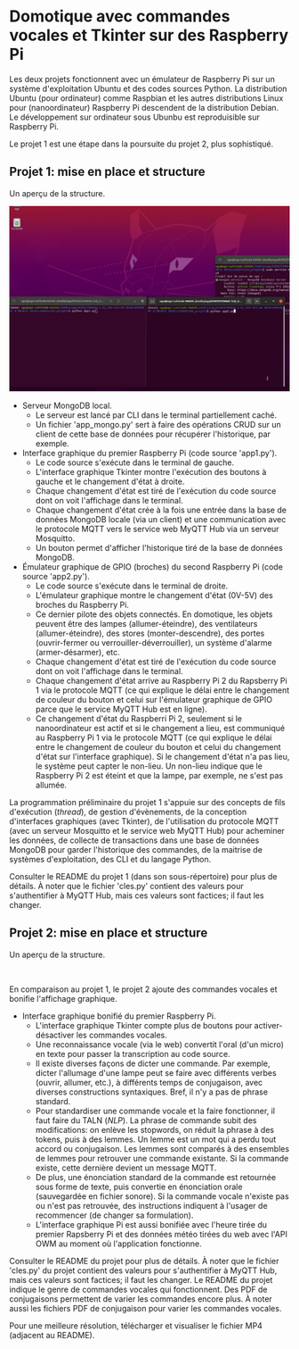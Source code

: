# Domotique avec commandes vocales et Tkinter sur des Raspberry Pi

Les deux projets fonctionnent avec un émulateur de Raspberry Pi sur un système d'exploitation Ubuntu et des codes sources Python. La distribution Ubuntu (pour ordinateur) comme Raspbian et les autres distributions Linux pour (nanoordinateur) Raspberry Pi descendent de la distribution Debian. Le développement sur ordinateur sous Ubunbu est reproduisible sur Raspberry Pi.

Le projet 1 est une étape dans la poursuite du projet 2, plus sophistiqué.

## Projet 1: mise en place et structure

Un aperçu de la structure.

<img src="img/projet_1.gif" alt="" width="800">

- Serveur MongoDB local.
    - Le serveur est lancé par CLI dans le terminal partiellement caché.
    - Un fichier 'app_mongo.py' sert à faire des opérations CRUD sur un client de cette base de données pour récupérer l'historique, par exemple.
- Interface graphique du premier Raspberry Pi (code source 'app1.py').
    - Le code source s'exécute dans le terminal de gauche.
    - L'interface graphique Tkinter montre l'exécution des boutons à gauche et le changement d'état à droite.
    - Chaque changement d'état est tiré de l'exécution du code source dont on voit l'affichage dans le terminal.
    - Chaque changement d'état crée à la fois une entrée dans la base de données MongoDB locale (via un client) et une communication avec le protocole MQTT vers le service web MyQTT Hub via un serveur Mosquitto.
    - Un bouton permet d'afficher l'historique tiré de la base de données MongoDB.
- Émulateur graphique de GPIO (broches) du second Raspberry Pi (code source 'app2.py').
    - Le code source s'exécute dans le terminal de droite.
    - L'émulateur graphique montre le changement d'état (0V-5V) des broches du Raspberry Pi.
    - Ce dernier pilote des objets connectés. En domotique, les objets peuvent être des lampes (allumer-éteindre), des ventilateurs (allumer-éteindre), des stores (monter-descendre), des portes (ouvrir-fermer ou verrouiller-déverrouiller), un système d'alarme (armer-désarmer), etc.
    - Chaque changement d'état est tiré de l'exécution du code source dont on voit l'affichage dans le terminal.
    - Chaque changement d'état arrive au Raspberry Pi 2 du Rapsberry Pi 1 via le protocole MQTT (ce qui explique le délai entre le changement de couleur du bouton et celui sur l'émulateur graphique de GPIO parce que le service MyQTT Hub est en ligne).
    - Ce changement d'état du Raspberri Pi 2, seulement si le nanoordinateur est actif et si le changement a lieu, est communiqué au Raspberry Pi 1 via le protocole MQTT (ce qui explique le délai entre le changement de couleur du bouton et celui du changement d'état sur l'interface graphique). Si le changement d'état n'a pas lieu, le système peut capter le non-lieu. Un non-lieu indique que le Raspberry Pi 2 est éteint et que la lampe, par exemple, ne s'est pas allumée.

La programmation préliminaire du projet 1 s'appuie sur des concepts de fils d'exécution (*thread*), de gestion d'évènements, de la conception d'interfaces graphiques (avec Tkinter), de l'utilisation du protocole MQTT (avec un serveur Mosquitto et le service web MyQTT Hub) pour acheminer les données, de collecte de transactions dans une base de données MongoDB pour garder l'historique des commandes, de la maitrise de systèmes d'exploitation, des CLI et du langage Python.

Consulter le README du projet 1 (dans son sous-répertoire) pour plus de détails. À noter que le fichier 'cles.py' contient des valeurs pour s'authentifier à MyQTT Hub, mais ces valeurs sont factices; il faut les changer.

## Projet 2: mise en place et structure

Un aperçu de la structure.

<img src="img/projet_2.gif" alt="" width="800">

En comparaison au projet 1, le projet 2 ajoute des commandes vocales et bonifie l'affichage graphique.

- Interface graphique bonifié du premier Raspberry Pi.
    - L'interface graphique Tkinter compte plus de boutons pour activer-désactiver les commandes vocales.
    - Une reconnaissance vocale (via le web) convertit l'oral (d'un micro) en texte pour passer la transcription au code source.
    - Il existe diverses façons de dicter une commande. Par exemple, dicter l'allumage d'une lampe peut se faire avec différents verbes (ouvrir, allumer, etc.), à différents temps de conjugaison, avec diverses constructions syntaxiques. Bref, il n'y a pas de phrase standard.
    - Pour standardiser une commande vocale et la faire fonctionner, il faut faire du TALN (*NLP*). La phrase de commande subit des modifications: on enlève les stopwords, on réduit la phrase à des tokens, puis à des lemmes. Un lemme est un mot qui a perdu tout accord ou conjugaison. Les lemmes sont comparés à des ensembles de lemmes pour retrouver une commande existante. Si la commande existe, cette dernière devient un message MQTT.
    - De plus, une énonciation standard de la commande est retournée sous forme de texte, puis convertie en énonciation orale (sauvegardée en fichier sonore). Si la commande vocale n'existe pas ou n'est pas retrouvée, des instructions indiquent à l'usager de recommencer (de changer sa formulation).
    - L'interface graphique Pi est aussi bonifiée avec l'heure tirée du premier Rapsberry Pi et des données météo tirées du web avec l'API OWM au moment où l'application fonctionne.

Consulter le README du projet pour plus de détails. À noter que le fichier 'cles.py' du projet contient des valeurs pour s'authentifier à MyQTT Hub, mais ces valeurs sont factices; il faut les changer. Le README du projet indique le genre de commandes vocales qui fonctionnent. Des PDF de conjugaisons permettent de varier les commandes encore plus. À noter aussi les fichiers PDF de conjugaison pour varier les commandes vocales.

Pour une meilleure résolution, télécharger et visualiser le fichier MP4 (adjacent au README).
